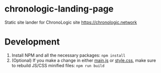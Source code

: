 # chronologic-landing-page
Static site lander for ChronoLogic site
https://chronologic.network 

# Development

1. Install NPM and all the necessary packages:
`npm install`
2. (Optional) If you make a change in either [main.js](js/src/main.js) or [style.css](css/src/main.js), make sure to rebuild JS/CSS minified files:
`npm run build`